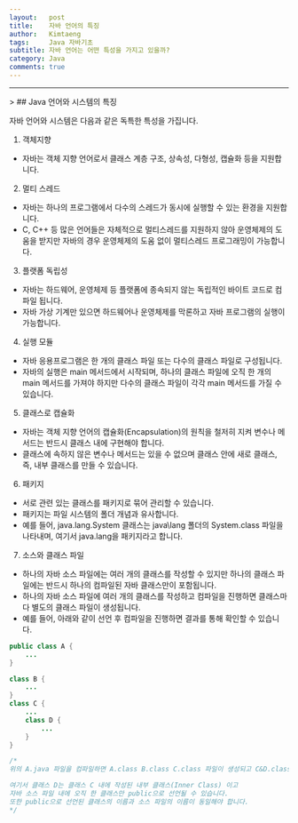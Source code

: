 ```yaml
---
layout:   post
title:    자바 언어의 특징
author:   Kimtaeng
tags: 	  Java 자바기초
subtitle: 자바 언어는 어떤 특성을 가지고 있을까?
category: Java
comments: true
---
```

<hr/>
> ## Java 언어와 시스템의 특징

자바 언어와 시스템은 다음과 같은 독특한 특성을 가집니다.

1. 객체지향
- 자바는 객체 지향 언어로서 클래스 계층 구조, 상속성, 다형성, 캡슐화 등을 지원합니다.

2. 멀티 스레드
- 자바는 하나의 프로그램에서 다수의 스레드가 동시에 실행할 수 있는 환경을 지원합니다.
- C, C++ 등 많은 언어들은 자체적으로 멀티스레드를 지원하지 않아 운영체제의 도움을 받지만
자바의 경우 운영체제의 도움 없이 멀티스레드 프로그래밍이 가능합니다.

3. 플랫폼 독립성
- 자바는 하드웨어, 운영체제 등 플랫폼에 종속되지 않는 독립적인 바이트 코드로 컴파일 됩니다.
- 자바 가상 기계만 있으면 하드웨어나 운영체제를 막론하고 자바 프로그램의 실행이 가능합니다.

4. 실행 모듈
- 자바 응용프로그램은 한 개의 클래스 파일 또는 다수의 클래스 파일로 구성됩니다.
- 자바의 실행은 main 메서드에서 시작되며, 하나의 클래스 파일에 오직 한 개의 main 메서드를
가져야 하지만 다수의 클래스 파일이 각각 main 메서드를 가질 수 있습니다.

5. 클래스로 캡슐화
- 자바는 객체 지향 언어의 캡슐화(Encapsulation)의 원칙을 철저히 지켜 변수나 메서드는
반드시 클래스 내에 구현해야 합니다.
- 클래스에 속하지 않은 변수나 메서드는 있을 수 없으며 클래스 안에 새로 클래스,<br/>
즉, 내부 클래스를 만들 수 있습니다.

6. 패키지
- 서로 관련 있는 클래스를 패키지로 묶어 관리할 수 있습니다.
- 패키지는 파일 시스템의 폴더 개념과 유사합니다.
- 예를 들어, java.lang.System 클래스는 java\lang 폴더의 System.class 파일을 나타내며,
여기서 java.lang을 패키지라고 합니다.

7. 소스와 클래스 파일
- 하나의 자바 소스 파일에는 여러 개의 클래스를 작성할 수 있지만 하나의 클래스 파일에는
반드시 하나의 컴파일된 자바 클래스만이 포함됩니다.
- 하나의 자바 소스 파일에 여러 개의 클래스를 작성하고 컴파일을 진행하면
클래스마다 별도의 클래스 파일이 생성됩니다.
- 예를 들어, 아래와 같이 선언 후 컴파일을 진행하면 결과를 통해 확인할 수 있습니다.

```java
public class A {	
    ...
}

class B {
	...
}
class C {
	...
	class D {
        ...
    }
}

/*
위의 A.java 파일을 컴파일하면 A.class B.class C.class 파일이 생성되고 C&D.class 파일이 생성된다.

여기서 클래스 D는 클래스 C 내에 작성된 내부 클래스(Inner Class) 이고
자바 소스 파일 내에 오직 한 클래스만 public으로 선언될 수 있습니다.
또한 public으로 선언된 클래스의 이름과 소스 파일의 이름이 동일해야 합니다.
*/
```

